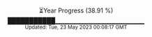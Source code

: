 <p align="center">
⏳Year Progress (38.91 %) <br>
███████████▁▁▁▁▁▁▁▁▁▁▁▁▁▁▁▁▁▁▁ <br>
<sub>Updated: Tue, 23 May 2023 00:08:17 GMT</sub>
</p>

